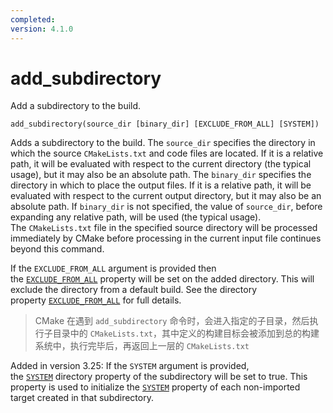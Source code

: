 ```yaml
---
completed: 
version: 4.1.0
---
```

# add_subdirectory
Add a subdirectory to the build.

```
add_subdirectory(source_dir [binary_dir] [EXCLUDE_FROM_ALL] [SYSTEM])
```

Adds a subdirectory to the build. The `source_dir` specifies the directory in which the source `CMakeLists.txt` and code files are located. If it is a relative path, it will be evaluated with respect to the current directory (the typical usage), but it may also be an absolute path. The `binary_dir` specifies the directory in which to place the output files. If it is a relative path, it will be evaluated with respect to the current output directory, but it may also be an absolute path. If `binary_dir` is not specified, the value of `source_dir`, before expanding any relative path, will be used (the typical usage). The `CMakeLists.txt` file in the specified source directory will be processed immediately by CMake before processing in the current input file continues beyond this command.

If the `EXCLUDE_FROM_ALL` argument is provided then the [`EXCLUDE_FROM_ALL`](https://cmake.org/cmake/help/latest/prop_dir/EXCLUDE_FROM_ALL.html#prop_dir:EXCLUDE_FROM_ALL "EXCLUDE_FROM_ALL") property will be set on the added directory. This will exclude the directory from a default build. See the directory property [`EXCLUDE_FROM_ALL`](https://cmake.org/cmake/help/latest/prop_dir/EXCLUDE_FROM_ALL.html#prop_dir:EXCLUDE_FROM_ALL "EXCLUDE_FROM_ALL") for full details.

>  CMake 在遇到 `add_subdirectory` 命令时，会进入指定的子目录，然后执行子目录中的 `CMakeLists.txt`，其中定义的构建目标会被添加到总的构建系统中，执行完毕后，再返回上一层的 `CMakeLists.txt`

Added in version 3.25: If the `SYSTEM` argument is provided, the [`SYSTEM`](https://cmake.org/cmake/help/latest/prop_dir/SYSTEM.html#prop_dir:SYSTEM "SYSTEM") directory property of the subdirectory will be set to true. This property is used to initialize the [`SYSTEM`](https://cmake.org/cmake/help/latest/prop_tgt/SYSTEM.html#prop_tgt:SYSTEM "SYSTEM") property of each non-imported target created in that subdirectory.